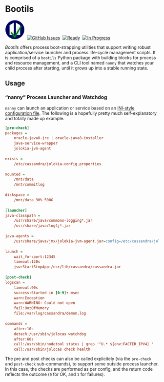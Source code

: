 # Bootils

![logo](https://raw.githubusercontent.com/Build-The-Web/bootils/master/docs/_static/img/logo-64.png)
 [![GitHub Issues](https://img.shields.io/github/issues/Build-The-Web/bootils.svg)](https://github.com/Build-The-Web/bootils/issues)
 [![Ready](https://badge.waffle.io/Build-The-Web/bootils.png?label=ready&title=Ready)](https://waffle.io/Build-The-Web/bootils)
 [![In Progress](https://badge.waffle.io/Build-The-Web/bootils.png?label=in+progress&title=In+Progress)](https://waffle.io/Build-The-Web/bootils)

*Bootils* offers process boot-strapping utilities that support writing
robust application/service launcher and process life-cycle management scripts.
It is comprised of a ``bootils`` Python package with building blocks
for process and resource management, and a CLI tool named ``nanny`` that
watches your child process after starting, until it grows up
into a stable running state.


## Usage

### “nanny” Process Launcher and Watchdog

``nanny`` can launch an application or service based on an
[INI-style configuration file](https://docs.python.org/2/library/configparser.html).
The following is a hopefully pretty much self-explanatory and totally made up example.

```ini
[pre-check]
packages =
    oracle-java8-jre | oracle-java8-installer
    java-service-wrapper
    jolokia-jvm-agent

exists =
    /etc/cassandra/jolokia-config.properties

mounted =
    /mnt/data
    /mnt/commitlog

diskspace =
    /mnt/data 30% 500G

[launcher]
java-classpath =
    /usr/share/java/commons-logging*.jar
    /usr/share/java/log4j*.jar

java-agents =
    /usr/share/java/jmx/jolokia-jvm-agent.jar=config=/etc/cassandra/jolokia-config.properties

launch =
    wait_for:port:12345
    timeout:120s
    jsw:StartStopApp:/usr/lib/cassandra/cassandra.jar

[post-check]
logscan =
    timeout:90s
    success:Started in [0-9]+ msec
    warn:Exception
    warn:WARNING: Could not open
    fail:OutOfMemory
    file:/var/log/cassandra/demon.log

commands =
    after:10s
    detach:/usr/sbin/jolocas watchdog
    after:60s
    call:/usr/sbin/nodetool status | grep '^U.* ${env:FACTER_IPV4} '
    call:/usr/sbin/jolocas check health
```

The pre and post checks can also be called explicitely (via the
``pre-check`` and ``post-check`` sub-commands), to support some
outside process launcher. In this case, the checks are performed
as per config, and the return code reflects the outcome
(``0`` for OK, and ``1`` for failures).
